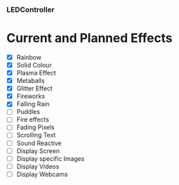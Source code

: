 ### LEDController

# Current and Planned Effects
- [x] Rainbow
- [x] Solid Colour
- [x] Plasma Effect
- [x] Metaballs
- [x] Glitter Effect
- [x] Fireworks
- [x] Falling Rain
- [ ] Puddles
- [ ] Fire effects
- [ ] Fading Pixels
- [ ] Scrolling Text
- [ ] Sound Reactive
- [ ] Display Screen
- [ ] Display specific Images
- [ ] Display Videos
- [ ] Display Webcams
